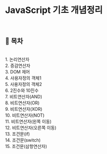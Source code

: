 # JavaScript 기초 개념정리
<br>

## 👀 목차
<br>
1. 논리연산자 <br>
2. 증감연산자 <br>
3. DOM 제어 <br>
4. 사용자정의 객체1 <br>
5. 사용자정의 객체2 <br>
6. 2진수와 10진수 <br>
7. 비트연산자(AND) <br>
8. 비트연산자(OR) <br>
9. 비트연산자(XOR) <br>
10. 비트연산자(NOT) <br>
11. 비트연산자(왼쪽 이동) <br>
12. 비트연산자(오른쪽 이동) <br>
13. 조건문(if) <br>
14. 조건문(switch) <br>
15. 조건문(삼항연산자) <br>
